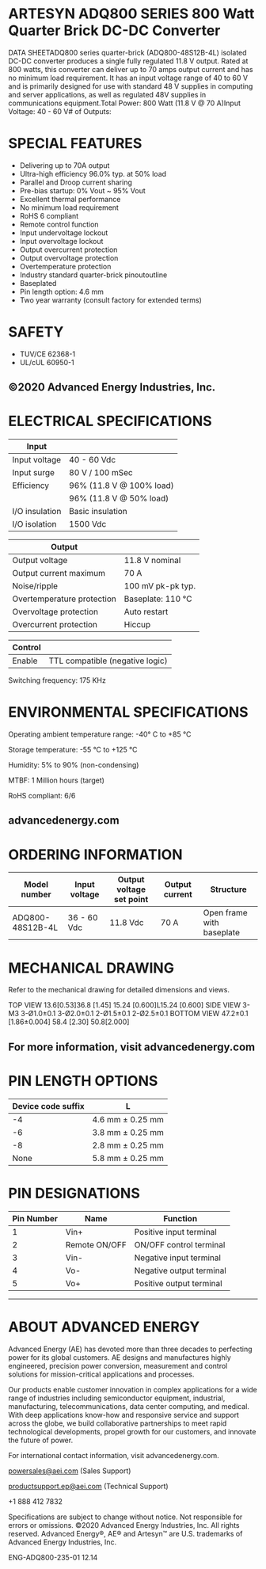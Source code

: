 # ARTESYN ADQ800 SERIES 800 Watt Quarter Brick DC-DC Converter

DATA SHEETADQ800 series quarter-brick (ADQ800-48S12B-4L) isolated DC-DC converter produces a single fully regulated 11.8 V output. Rated at 800 watts, this converter can deliver up to 70 amps output current and has no minimum load requirement. It has an input voltage range of 40 to 60 V and is primarily designed for use with standard 48 V supplies in computing and server applications, as well as regulated 48V supplies in communications equipment.Total Power: 800 Watt (11.8 V @ 70 A)Input Voltage: 40 - 60 V# of Outputs:

# SPECIAL FEATURES

- Delivering up to 70A output
- Ultra-high efficiency 96.0% typ. at 50% load
- Parallel and Droop current sharing
- Pre-bias startup: 0% Vout ~ 95% Vout
- Excellent thermal performance
- No minimum load requirement
- RoHS 6 compliant
- Remote control function
- Input undervoltage lockout
- Input overvoltage lockout
- Output overcurrent protection
- Output overvoltage protection
- Overtemperature protection
- Industry standard quarter-brick pinoutoutline
- Baseplated
- Pin length option: 4.6 mm
- Two year warranty (consult factory for extended terms)

# SAFETY

- TUV/CE 62368-1
- UL/cUL 60950-1

©2020 Advanced Energy Industries, Inc.
---
# ELECTRICAL SPECIFICATIONS

|Input| |
|---|---|
|Input voltage|40 - 60 Vdc|
|Input surge|80 V / 100 mSec|
|Efficiency|96% (11.8 V @ 100% load)|
| |96% (11.8 V @ 50% load)|
|I/O insulation|Basic insulation|
|I/O isolation|1500 Vdc|

|Output| |
|---|---|
|Output voltage|11.8 V nominal|
|Output current maximum|70 A|
|Noise/ripple|100 mV pk-pk typ.|
|Overtemperature protection|Baseplate: 110 °C|
|Overvoltage protection|Auto restart|
|Overcurrent protection|Hiccup|

|Control| |
|---|---|
|Enable|TTL compatible (negative logic)|

Switching frequency: 175 KHz

# ENVIRONMENTAL SPECIFICATIONS

Operating ambient temperature range: -40° C to +85 °C

Storage temperature: -55 °C to +125 °C

Humidity: 5% to 90% (non-condensing)

MTBF: 1 Million hours (target)

RoHS compliant: 6/6

advancedenergy.com
---
# ORDERING INFORMATION

|Model number|Input voltage|Output voltage set point|Output current|Structure|
|---|---|---|---|---|
|ADQ800-48S12B-4L|36 - 60 Vdc|11.8 Vdc|70 A|Open frame with baseplate|

# MECHANICAL DRAWING

Refer to the mechanical drawing for detailed dimensions and views.

TOP VIEW 13.6[0.53]36.8 [1.45] 15.24 [0.600]L15.24 [0.600]
SIDE VIEW 3-M3 3-Ø1.0±0.1 3-Ø2.0±0.1 2-Ø1.5±0.1 2-Ø2.5±0.1
BOTTOM VIEW 47.2±0.1 [1.86±0.004] 58.4 [2.30] 50.8[2.000]

For more information, visit advancedenergy.com
---
# PIN LENGTH OPTIONS

|Device code suffix|L|
|---|---|
|-4|4.6 mm ± 0.25 mm|
|-6|3.8 mm ± 0.25 mm|
|-8|2.8 mm ± 0.25 mm|
|None|5.8 mm ± 0.25 mm|

# PIN DESIGNATIONS

|Pin Number|Name|Function|
|---|---|---|
|1|Vin+|Positive input terminal|
|2|Remote ON/OFF|ON/OFF control terminal|
|3|Vin-|Negative input terminal|
|4|Vo-|Negative output terminal|
|5|Vo+|Positive output terminal|
---
# ABOUT ADVANCED ENERGY

Advanced Energy (AE) has devoted more than three decades to perfecting power for its global customers. AE designs and manufactures highly engineered, precision power conversion, measurement and control solutions for mission-critical applications and processes.

Our products enable customer innovation in complex applications for a wide range of industries including semiconductor equipment, industrial, manufacturing, telecommunications, data center computing, and medical. With deep applications know-how and responsive service and support across the globe, we build collaborative partnerships to meet rapid technological developments, propel growth for our customers, and innovate the future of power.

For international contact information, visit advancedenergy.com.

powersales@aei.com (Sales Support)

productsupport.ep@aei.com (Technical Support)

+1 888 412 7832

Specifications are subject to change without notice. Not responsible for errors or omissions. ©2020 Advanced Energy Industries, Inc. All rights reserved. Advanced Energy®, AE® and Artesyn™ are U.S. trademarks of Advanced Energy Industries, Inc.

ENG-ADQ800-235-01 12.14